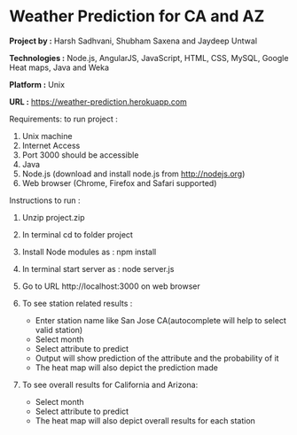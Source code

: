 Weather Prediction for CA and AZ
===============

**Project by :**  Harsh Sadhvani, Shubham Saxena and Jaydeep Untwal

**Technologies :**  Node.js, AngularJS, JavaScript, HTML, CSS, MySQL, Google Heat maps, Java and Weka

**Platform :** Unix

**URL :** https://weather-prediction.herokuapp.com

Requirements: to run project :

1. Unix machine
2. Internet Access
3. Port 3000 should be accessible
4. Java
5.  Node.js  (download and install node.js from http://nodejs.org)
6.  Web browser (Chrome, Firefox and Safari supported)


Instructions to run :

1. Unzip project.zip
2. In terminal cd to folder project
3. Install Node modules as : npm install
4. In terminal start server as : node server.js
5. Go to URL http://localhost:3000 on web browser
6. To see station related results :

    * Enter station name like San Jose CA(autocomplete will help to select valid station)
    * Select month
    * Select attribute to predict
    * Output will show prediction of the attribute and the probability of it
    * The heat map will also depict the prediction made

7. To see overall results for California and Arizona:
    * Select month
    * Select attribute to predict
    * The heat map will also depict overall results for each station
